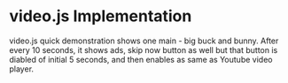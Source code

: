 # video.js Implementation
video.js quick demonstration shows one main - big buck and bunny. After every 10 seconds, it shows ads, skip now button as well but that button is diabled of initial 5 seconds, and then enables as same as Youtube video player.
